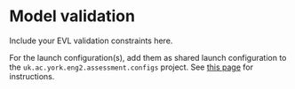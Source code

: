 # Model validation

Include your EVL validation constraints here.

For the launch configuration(s), add them as shared launch configuration to the `uk.ac.york.eng2.assessment.configs` project. See [this page](https://eclipse.dev/epsilon/doc/articles/minimal-examples/#epsilon-launch-configurations) for instructions.